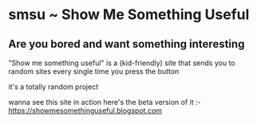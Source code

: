# smsu ~ Show Me Something Useful
Are you bored and want something interesting
-------------------------------------------------------------------------------------------------------------------------
"Show me something useful" is a (kid-friendly) site that sends you to random sites every single time you press the button

it's a totally random project 

wanna see this site in action here's the beta version of it :- https://showmesomethinguseful.blogspot.com

